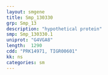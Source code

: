 ```yaml
---
layout: smgene
title: Smp_130330
grp: Smp_13
description: "hypothetical protein"
smp: Smp_130330.1
uniprot: "G4VGA8"
length:  1290
cdd: "PRK14971, TIGR00601"
kk: ns
categories: sm
---
```

